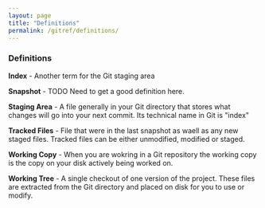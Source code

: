 ```yaml
---
layout: page
title: "Definitions"
permalink: /gitref/definitions/
---
```


### Definitions

**Index** - Another term for the Git staging area

**Snapshot** - TODO Need to get a good definition here.

**Staging Area** - A file generally in your Git directory that stores what changes will go into your next commit.  Its technical name in Git is "index"

**Tracked Files** - File that were in the last snapshot as waell as any new staged files.  Tracked files can be either unmodified, modified or staged.

**Working Copy** - When you are wokring in a Git repository the working copy is the copy on your disk actively being worked on.

**Working Tree** - A single checkout of one version of the project.  These files are extracted from the Git directory and placed on disk for you to use or modify.
